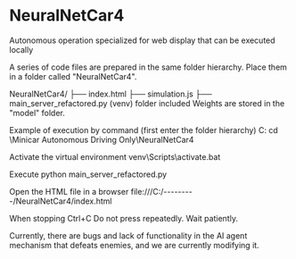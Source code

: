 # NeuralNetCar4
Autonomous operation specialized for web display that can be executed locally

A series of code files are prepared in the same folder hierarchy. Place them in a folder called "NeuralNetCar4".

NeuralNetCar4/
├── index.html
├── simulation.js
├── main_server_refactored.py
(venv) folder included
Weights are stored in the "model" folder.

Example of execution by command (first enter the folder hierarchy)
C:
cd \Minicar Autonomous Driving Only\NeuralNetCar4

Activate the virtual environment
venv\Scripts\activate.bat

Execute
python main_server_refactored.py

Open the HTML file in a browser
file:///C:/---------/NeuralNetCar4/index.html

When stopping
Ctrl+C
Do not press repeatedly. Wait patiently.

Currently, there are bugs and lack of functionality in the AI ​​agent mechanism that defeats enemies, and we are currently modifying it.
